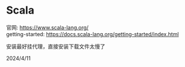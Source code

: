 # Scala

官网: https://www.scala-lang.org/  
getting-started: https://docs.scala-lang.org/getting-started/index.html  

安装最好挂代理，直接安装下载文件太慢了  


2024/4/11  
